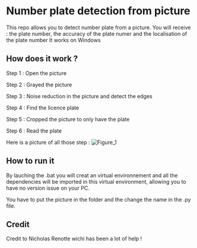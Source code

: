 # Number plate detection from picture
This repo allows you to detect number plate from a picture. You will receive : the plate number, the accuracy of the plate numer and the localisation of the plate number 
It works on Windows

## How does it work ? 
Step 1 : Open the picture

Step 2 : Grayed the picture 

Step 3 : Noise reduction in the picture and detect the edges 

Step 4 : Find the licence plate

Step 5 : Cropped the picture to only have the plate

Step 6 : Read the plate 


Here is a picture of all those step :
![Figure_1](https://github.com/user-attachments/assets/aa45ed94-2034-4d3b-ad25-d5a5123f6f53)


## How to run it 
By lauching the .bat you will creat an virtual environnement and all the dependencies will be imported in this virtual environment, allowing you to have no version issue 
on your PC.

You have to put the picture in the folder and the change the name in the .py file. 

## Credit
Credit to Nicholas Renotte wichi has been a lot of help !
